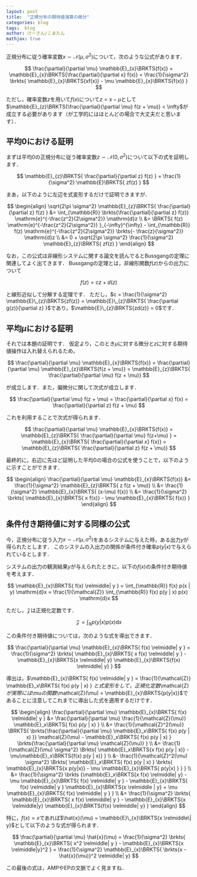 ```yaml
---
layout: post
title:  "正規分布の期待値演算の微分"
categories: blog
tags:  blog
author: けーさん/こまたん
mathjax: true
---
```


<div hidden>
$$
\newcommand{\ABS}[1]{\left|#1\right|}
\newcommand{\brkts}[1]{\left(#1\right)}
\newcommand{\Brkts}[1]{\left\{#1\right\}}
\newcommand{\BRKTS}[1]{\left[#1\right]}
\newcommand{\arctanh}{\mathrm{tanh}^{-1}}
\newcommand{\relmiddle}[1]{\mathrel{}\middle#1\mathrel{}}
$$
</div>


正規分布に従う確率変数$x \sim \mathcal{N}(\mu, \sigma^2)$について，次のような公式があります．

$$
  \frac{\partial}{\partial \mu} \mathbb{E}_{x}\BRKTS{f(x)} = \mathbb{E}_{x}\BRKTS{\frac{\partial}{\partial x} f(x)} = \frac{1}{\sigma^2} \brkts{ \mathbb{E}_{x}\BRKTS{xf(x)} - \mu \mathbb{E}_{x}\BRKTS{f(x)} }
$$

<!--more-->

ただし，確率変数$z$を用いて$f(x)$について$z = x - \mu$として$\mathbb{E}_{z}\BRKTS{\frac{\partial}{\partial \mu} f(z + \mu)} < \infty$が成立する必要があります（が工学的にはほとんどの場合で大丈夫だと思います）．


## 平均0における証明

まずは平均0の正規分布に従う確率変数$z \sim \mathcal{N}(0, \sigma^2)$について以下の式を証明します．

$$
  \mathbb{E}_{z}\BRKTS{ \frac{\partial}{\partial z} f(z) } = \frac{1}{\sigma^2} \mathbb{E}\BRKTS{ zf(z) }
$$

まあ，以下のように左辺を式変形するだけで証明できますが．

$$
\begin{align}
  \sqrt{2\pi \sigma^2} \mathbb{E}_{z}\BRKTS{ \frac{\partial}{\partial z} f(z) } &= \int_{\mathbb{R}} \brkts{\frac{\partial}{\partial z} f(z)} \mathrm{e}^{-\frac{z^2}{2\sigma^2}} \mathrm{d}z \\
  &=  \BRKTS{ f(z) \mathrm{e}^{-\frac{z^2}{2\sigma^2}} }_{-\infty}^{\infty} - \int_{\mathbb{R}} f(z) \mathrm{e}^{-\frac{z^2}{2\sigma^2}} \brkts{- \frac{z}{\sigma^2}} \mathrm{d}z \\
  &= 0 + \sqrt{2\pi \sigma^2} \frac{1}{\sigma^2} \mathbb{E}_{z}\BRKTS{ zf(z) }
\end{align}
$$

なお，この公式は非線形システムに関する論文を読んでるとBussgangの定理に関連してよく出てきます．
Bussgangの定理とは，非線形関数$f(z)$からの出力について

$$
f(z) = cz + d(z)
$$

と線形近似して分解する定理です．
ただし，$c = \frac{1}{\sigma^2} \mathbb{E}\_{z}\BRKTS{zf(z)} = \mathbb{E}\_{z}\BRKTS{ \frac{\partial g(z)}{\partial z} }$であり，$\mathbb{E}\_{z}\BRKTS{zd(z)} = 0$です．


## 平均$\mu$における証明

それでは本題の証明です．
仮定より，このとき$\mu$に対する微分と$z$に対する期待値操作は入れ替えられるため，

$$
  \frac{\partial}{\partial \mu} \mathbb{E}_{x}\BRKTS{f(x)} = \frac{\partial}{\partial \mu} \mathbb{E}_{z}\BRKTS{f(z + \mu)} = \mathbb{E}_{z}\BRKTS{ \frac{\partial}{\partial \mu} f(z + \mu)} 
$$

が成立します．また，偏微分に関して次式が成立します．

$$
  \frac{\partial}{\partial \mu} f(z + \mu) = \frac{\partial}{\partial x} f(x) = \frac{\partial}{\partial z} f(z + \mu)
$$

これを利用することで次式が得られます．

$$
  \frac{\partial}{\partial \mu} \mathbb{E}_{x}\BRKTS{f(x)} = \mathbb{E}_{z}\BRKTS{ \frac{\partial}{\partial \mu} f(z+\mu) } = \mathbb{E}_{x}\BRKTS{ \frac{\partial}{\partial x} f(x)}  = \mathbb{E}_{z}\BRKTS{ \frac{\partial}{\partial z} f(z + \mu)} 
$$

最終的に，右辺に先ほど証明した平均0の場合の公式を使うことで，以下のように示すことができます．

$$
\begin{align}
  \frac{\partial}{\partial \mu} \mathbb{E}_{x}\BRKTS{f(x)} &= \frac{1}{\sigma^2} \mathbb{E}_{z}\BRKTS{ z f(z + \mu)} \\
  &= \frac{1}{\sigma^2} \mathbb{E}_{x}\BRKTS{ (x-\mu) f(x)} \\
  &= \frac{1}{\sigma^2} \brkts{ \mathbb{E}_{x}\BRKTS{ x f(x)} - \mu \mathbb{E}_{x}\BRKTS{ f(x)} }
\end{align}
$$


## 条件付き期待値に対する同様の公式

今，正規分布に従う入力$x \sim \mathcal{N}(\mu, \sigma^2)$をあるシステムに与えた時，ある出力$y$が得られたとします．
このシステムの入出力の関係が条件付き確率$p(y | x)$で与えられているとします．

システムの出力の観測結果$y$が与えられたときに，以下の$f(x)$の条件付き期待値を考えます．

$$
\mathbb{E}_{x}\BRKTS{ f(x) \relmiddle| y } = \int_{\mathbb{R}} f(x) p(x | y) \mathrm{d}x =  \frac{1}{\mathcal{Z}} \int_{\mathbb{R}} f(x) p(y | x) p(x) \mathrm{d}x
$$

ただし，$\mathcal{Z}$は正規化定数です．

$$
\mathcal{Z} = \int_{\mathbb{R}} p(y | x) p(x) \mathrm{d}x
$$

この条件付き期待値については，次のような式を導出できます．

$$
  \frac{\partial}{\partial \mu} \mathbb{E}_{x}\BRKTS{ f(x) \relmiddle| y } = \frac{1}{\sigma^2} \brkts{ \mathbb{E}_{x}\BRKTS{ x f(x) \relmiddle| y } - \mathbb{E}_{x}\BRKTS{x \relmiddle| y} \mathbb{E}_{x}\BRKTS{f(x) \relmiddle| y} }
$$

導出は，$\mathbb{E}_{x}\BRKTS{ f(x) \relmiddle\| y } = \frac{1}{\mathcal{Z}} \mathbb{E}_x\BRKTS{ f(x) p(y \| x) } $と式変形をして，正規化定数$\mathcal{Z}$が実際には$\mu$の関数$\mathcal{Z}(\mu) = \mathbb{E}\_{x}\BRKTS{p(y\|x)}$であることに注意してこれまでに導出した式を適用するだけです．

$$
\begin{align}
\frac{\partial}{\partial \mu} \mathbb{E}_{x}\BRKTS{ f(x) \relmiddle| y } &= \frac{\partial}{\partial \mu} \frac{1}{\mathcal{Z}(\mu)} \mathbb{E}_x\BRKTS{ f(x) p(y | x) } \\
&= \frac{1}{\mathcal{Z}^2(\mu)} \BRKTS{ \brkts{\frac{\partial}{\partial \mu} \mathbb{E}_x\BRKTS{ f(x) p(y | x) }} \mathcal{Z}(\mu) - \mathbb{E}_x\BRKTS{ f(x) p(y | x) } \brkts{\frac{\partial}{\partial \mu} \mathcal{Z}(\mu)} } \\
&= \frac{1}{\mathcal{Z}(\mu) \sigma^2} \Brkts{ \mathbb{E}_x\BRKTS{x f(x) p(y | x)} - \mu\mathbb{E}_x\BRKTS{f(x) p(y | x)} } \\
&- \frac{1}{\mathcal{Z}^2(\mu) \sigma^2} \Brkts{ \mathbb{E}_x\BRKTS{ f(x) p(y | x) } \brkts{ \mathbb{E}_{x}\BRKTS{x p(y|x)} - \mu \mathbb{E}_{x}\BRKTS{ p(y|x) } } } \\
&= \frac{1}{\sigma^2} \brkts {\mathbb{E}_x\BRKTS{x f(x) \relmiddle| y} - \mu \mathbb{E}_{x}\BRKTS{ f(x) \relmiddle| y } - \mathbb{E}_{x}\BRKTS{ f(x) \relmiddle| y } \mathbb{E}_{x}\BRKTS{x \relmiddle | y} + \mu \mathbb{E}_{x}\BRKTS{ f(x) \relmiddle| y } } \\
&= \frac{1}{\sigma^2} \brkts{ \mathbb{E}_{x}\BRKTS{ x f(x) \relmiddle| y } - \mathbb{E}_{x}\BRKTS{x \relmiddle|y} \mathbb{E}_{x}\BRKTS{f(x) \relmiddle| y} }
\end{align}
$$

特に，$f(x) = x$であれば$\hat{x}(\mu) = \mathbb{E}\_{x}\BRKTS{x \relmiddle\| y}$として以下のような式が得られます．

$$
  \frac{\partial}{\partial \mu} \hat{x}(\mu) = \frac{1}{\sigma^2} \brkts{ \mathbb{E}_{x}\BRKTS{ x^2 \relmiddle| y } - \mathbb{E}_{x}\BRKTS{x \relmiddle|y}^2 } = \frac{1}{\sigma^2} \mathbb{E}_{x}\BRKTS{ \brkts{x - \hat{x}(\mu)}^2 \relmiddle| y}
$$

この最後の式は，AMPやEPの文脈でよく見ますね．

